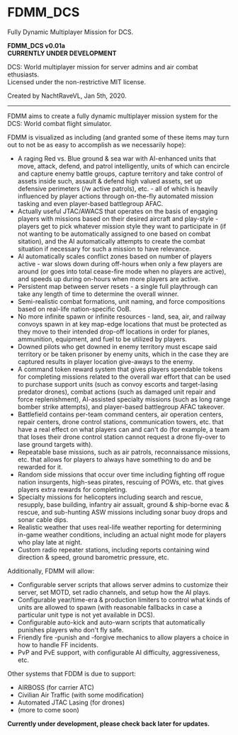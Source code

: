 # FDMM_DCS
Fully Dynamic Multiplayer Mission for DCS.

**FDMM_DCS v0.01a**  
**CURRENTLY UNDER DEVELOPMENT**

DCS: World multiplayer mission for server admins and air combat ethusiasts.  
Licensed under the non-restrictive MIT license.

Created by NachtRaveVL, Jan 5th, 2020.

------

FDMM aims to create a fully dynamic multiplayer mission system for the DCS: World combat flight simulator.

FDMM is visualized as including (and granted some of these items may turn out to not be as easy to accomplish as we necessarily hope):
- A raging Red vs. Blue ground & sea war with AI-enhanced units that move, attack, defend, and patrol intelligently, units of which can encircle and capture enemy battle groups, capture territory and take control of assets inside such, assault & defend high valued assets, set up defensive perimeters (/w active patrols), etc. - all of which is heavily influenced by player actions through on-the-fly automated mission tasking and even player-based battlegroup AFAC.
- Actually useful JTAC/AWACS that operates on the basis of engaging players with missions based on their desired aircraft and play-style - players get to pick whatever mission style they want to participate in (if not wanting to be automatically assigned to one based on combat sitation), and the AI automatically attempts to create the combat situation if necessary for such a mission to have relevance.
- AI automatically scales conflict zones based on number of players active - war slows down during off-hours when only a few players are around (or goes into total cease-fire mode when no players are active), and speeds up during on-hours when more players are active.
- Persistent map between server resets - a single full playthrough can take any length of time to determine the overall winner.
- Semi-realistic combat formations, unit naming, and force compositions based on real-life nation-specific OoB.
- No more infinite spawn or infinite resources - land, sea, air, and railway convoys spawn in at key map-edge locations that must be protected as they move to their intended drop-off locations in order for planes, ammunition, equipment, and fuel to be utilized by players.
- Downed pilots who get downed in enemy territory must escape said territory or be taken prisoner by enemy units, which in the case they are captured results in player location give-aways to the enemy.
- A command token reward system that gives players spendable tokens for completing missions related to the overall war effort that can be used to purchase support units (such as convoy escorts and target-lasing predator drones), combat actions (such as damaged unit repair and force replenishment), AI-assisted specialty missions (such as long range bomber strike attempts), and player-based battlegroup AFAC takeover.
- Battlefield contains per-team command centers, air operation centers, repair centers, drone control stations, communication towers, etc. that have a real effect on what players can and can't do (for example, a team that loses their drone control station cannot request a drone fly-over to lase ground targets with).
- Repeatable base missions, such as air patrols, reconnaissance missions, etc. that allows for players to always have something to do and be rewarded for it.
- Random side missions that occur over time including fighting off rogue nation insurgents, high-seas pirates, rescuing of POWs, etc. that gives players extra rewards for completing.
- Specialty missions for helicopters including search and rescue, resupply, base building, infantry air assualt, ground & ship-borne evac & rescue, and sub-hunting ASW missions including sonar buoy drops and sonar cable dips.
- Realistic weather that uses real-life weather reporting for determining in-game weather conditions, including an actual night mode for players who play late at night.
- Custom radio repeater stations, including reports containing wind direction & speed, ground barometric pressure, etc.

Additionally, FDMM will allow:
- Configurable server scripts that allows server admins to customize their server, set MOTD, set radio channels, and setup how the AI plays.
- Configurable year/time-era & production limiters to control what kinds of units are allowed to spawn (with reasonable fallbacks in case a particular unit type is not yet available in DCS).
- Configurable auto-kick and auto-warn scripts that automatically punishes players who don't fly safe.
- Friendly fire -punish and -forgive mechanics to allow players a choice in how to handle FF incidents.
- PvP and PvE support, with configurable AI difficulty, aggressiveness, etc.

Other systems that FDDM is due to support:
- AIRBOSS (for carrier ATC)
- Civilian Air Traffic (with some modification)
- Automated JTAC Lasing (for drones)
- (more to come soon)

**Currently under development, please check back later for updates.**
